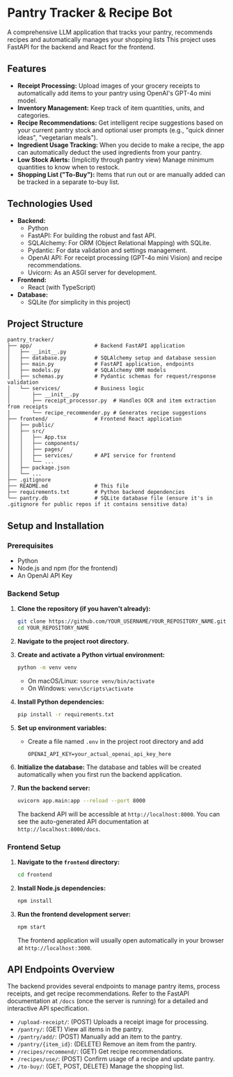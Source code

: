 # Pantry Tracker & Recipe Bot

A comprehensive LLM application that tracks your pantry, recommends recipes and automatically manages your shopping lists
This project uses FastAPI for the backend and React for the frontend.

## Features

- **Receipt Processing:** Upload images of your grocery receipts to automatically add items to your pantry using OpenAI's GPT-4o mini model.
- **Inventory Management:** Keep track of item quantities, units, and categories.
- **Recipe Recommendations:** Get intelligent recipe suggestions based on your current pantry stock and optional user prompts (e.g., "quick dinner ideas", "vegetarian meals").
- **Ingredient Usage Tracking:** When you decide to make a recipe, the app can automatically deduct the used ingredients from your pantry.
- **Low Stock Alerts:** (Implicitly through pantry view) Manage minimum quantities to know when to restock.
- **Shopping List ("To-Buy"):** Items that run out or are manually added can be tracked in a separate to-buy list.

## Technologies Used

- **Backend:**
  - Python
  - FastAPI: For building the robust and fast API.
  - SQLAlchemy: For ORM (Object Relational Mapping) with SQLite.
  - Pydantic: For data validation and settings management.
  - OpenAI API: For receipt processing (GPT-4o mini Vision) and recipe recommendations.
  - Uvicorn: As an ASGI server for development.
- **Frontend:**
  - React (with TypeScript)
- **Database:**
  - SQLite (for simplicity in this project)

## Project Structure

```
pantry_tracker/
├── app/                    # Backend FastAPI application
│   ├── __init__.py
│   ├── database.py         # SQLAlchemy setup and database session
│   ├── main.py             # FastAPI application, endpoints
│   ├── models.py           # SQLAlchemy ORM models
│   ├── schemas.py          # Pydantic schemas for request/response validation
│   └── services/           # Business logic
│       ├── __init__.py
│       ├── receipt_processor.py  # Handles OCR and item extraction from receipts
│       └── recipe_recommender.py # Generates recipe suggestions
├── frontend/               # Frontend React application
│   ├── public/
│   ├── src/
│   │   ├── App.tsx
│   │   ├── components/
│   │   ├── pages/
│   │   ├── services/       # API service for frontend
│   │   └── ...
│   ├── package.json
│   └── ...
├── .gitignore
├── README.md               # This file
├── requirements.txt        # Python backend dependencies
└── pantry.db               # SQLite database file (ensure it's in .gitignore for public repos if it contains sensitive data)
```

## Setup and Installation

### Prerequisites

- Python
- Node.js and npm (for the frontend)
- An OpenAI API Key

### Backend Setup

1.  **Clone the repository (if you haven't already):**

    ```bash
    git clone https://github.com/YOUR_USERNAME/YOUR_REPOSITORY_NAME.git
    cd YOUR_REPOSITORY_NAME
    ```

2.  **Navigate to the project root directory.**

3.  **Create and activate a Python virtual environment:**

    ```bash
    python -m venv venv
    ```

    - On macOS/Linux: `source venv/bin/activate`
    - On Windows: `venv\Scripts\activate`

4.  **Install Python dependencies:**

    ```bash
    pip install -r requirements.txt
    ```

5.  **Set up environment variables:**

    - Create a file named `.env` in the project root directory and add
      ```
      OPENAI_API_KEY=your_actual_openai_api_key_here
      ```

6.  **Initialize the database:**
    The database and tables will be created automatically when you first run the backend application.

7.  **Run the backend server:**
    ```bash
    uvicorn app.main:app --reload --port 8000
    ```
    The backend API will be accessible at `http://localhost:8000`. You can see the auto-generated API documentation at `http://localhost:8000/docs`.

### Frontend Setup

1.  **Navigate to the `frontend` directory:**

    ```bash
    cd frontend
    ```

2.  **Install Node.js dependencies:**

    ```bash
    npm install
    ```

3.  **Run the frontend development server:**
    ```bash
    npm start
    ```
    The frontend application will usually open automatically in your browser at `http://localhost:3000`.

## API Endpoints Overview

The backend provides several endpoints to manage pantry items, process receipts, and get recipe recommendations. Refer to the FastAPI documentation at `/docs` (once the server is running) for a detailed and interactive API specification.

- `/upload-receipt/`: (POST) Uploads a receipt image for processing.
- `/pantry/`: (GET) View all items in the pantry.
- `/pantry/add/`: (POST) Manually add an item to the pantry.
- `/pantry/{item_id}`: (DELETE) Remove an item from the pantry.
- `/recipes/recommend/`: (GET) Get recipe recommendations.
- `/recipes/use/`: (POST) Confirm usage of a recipe and update pantry.
- `/to-buy/`: (GET, POST, DELETE) Manage the shopping list.
